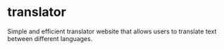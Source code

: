 # translator
Simple and efficient translator website that allows users to translate text between different languages.
